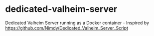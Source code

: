 # dedicated-valheim-server

Dedicated Valheim Server running as a Docker container - Inspired by https://github.com/Nimdy/Dedicated_Valheim_Server_Script